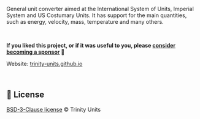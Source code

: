

General unit converter aimed at the International System of Units, Imperial System and US Costumary Units. It has support for the main quantities, such as energy, velocity, mass, temperature and many others.

<br>

**If you liked this project, or if it was useful to you, please [consider becoming a sponsor](https://github.com/sponsors/melchisedech333) :blue_heart:**

Website: <a align=center href="https://trinity-units.github.io" >trinity-units.github.io</a>

<br>

:scroll: License
---

[ BSD-3-Clause license](https://github.com/trinity-units/trinity-units/blob/main/license) © Trinity Units


